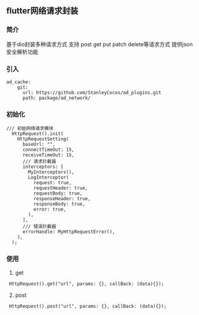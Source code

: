 ## flutter网络请求封装

### 简介
基于dio封装多种请求方式
支持 post get put patch delete等请求方式
提供json安全解析功能


### 引入  
```
ad_cache:
    git:
      url: https://github.com/StanleyCocos/ad_plugins.git
      path: package/ad_network/
```

### 初始化
```
/// 初始网络请求模块
  HttpRequest().init(
    HttpRequestSetting(
      baseUrl: "",
      connectTimeOut: 15,
      receiveTimeOut: 15,
      /// 请求拦截器
      interceptors: [
        MyInterceptors(),
        LogInterceptor(
          request: true,
          requestHeader: true,
          requestBody: true,
          responseHeader: true,
          responseBody: true,
          error: true,
        ),
      ],
      /// 错误拦截器
      errorHandle: MyHttpRequestError(),
    ),
  );
```

### 使用
1. get 
```
 HttpRequest().get("url", params: {}, callBack: (data){});
```

2. post 
```
 HttpRequest().post("url", params: {}, callBack: (data){});
```
